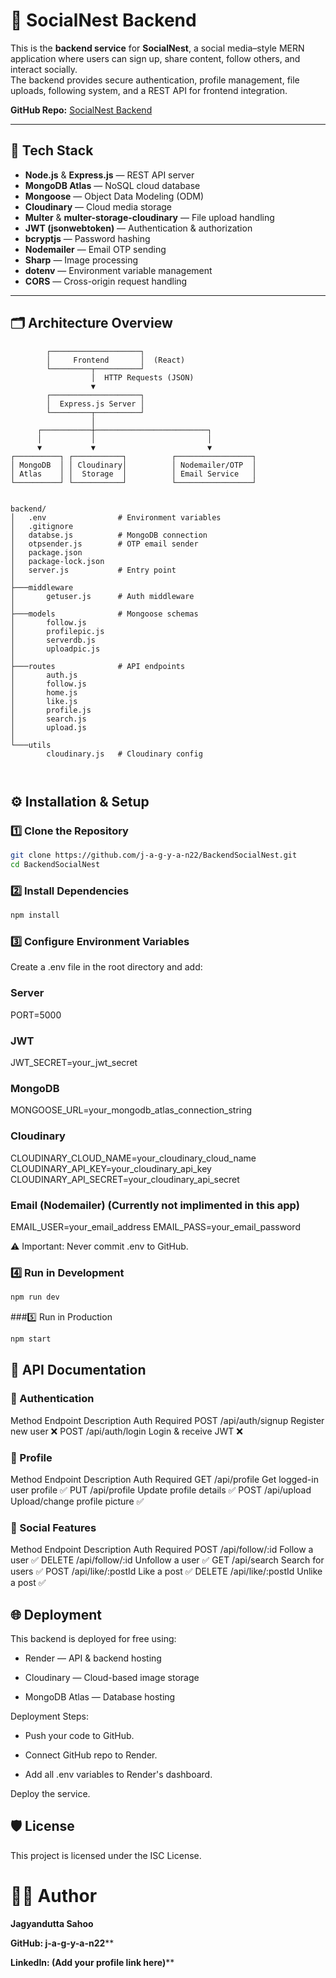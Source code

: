 # 📌 SocialNest Backend

This is the **backend service** for **SocialNest**, a social media–style MERN application where users can sign up, share content, follow others, and interact socially.  
The backend provides secure authentication, profile management, file uploads, following system, and a REST API for frontend integration.

**GitHub Repo:** [SocialNest Backend](https://github.com/j-a-g-y-a-n22/BackendSocialNest.git)

---

## 🚀 Tech Stack

- **Node.js** & **Express.js** — REST API server
- **MongoDB Atlas** — NoSQL cloud database
- **Mongoose** — Object Data Modeling (ODM)
- **Cloudinary** — Cloud media storage
- **Multer** & **multer-storage-cloudinary** — File upload handling
- **JWT (jsonwebtoken)** — Authentication & authorization
- **bcryptjs** — Password hashing
- **Nodemailer** — Email OTP sending
- **Sharp** — Image processing
- **dotenv** — Environment variable management
- **CORS** — Cross-origin request handling

---

## 🗂 Architecture Overview

```text
        ┌────────────────────┐
        │     Frontend       │  (React)
        └─────────┬──────────┘
                  │  HTTP Requests (JSON)
                  ▼
        ┌────────────────────┐
        │  Express.js Server │
        └─────────┬──────────┘
                  │
      ┌───────────┼─────────────────────────┐
      │           │                         │
      ▼           ▼                         ▼
┌──────────┐ ┌───────────┐          ┌─────────────────┐
│ MongoDB  │ │ Cloudinary│          │ Nodemailer/OTP  │
│ Atlas    │ │  Storage  │          │ Email Service   │
└──────────┘ └───────────┘          └─────────────────┘


backend/
│   .env                # Environment variables
│   .gitignore
│   databse.js          # MongoDB connection
│   otpsender.js        # OTP email sender
│   package.json
│   package-lock.json
│   server.js           # Entry point
│
├───middleware
│       getuser.js      # Auth middleware
│
├───models              # Mongoose schemas
│       follow.js
│       profilepic.js
│       serverdb.js
│       uploadpic.js
│
├───routes              # API endpoints
│       auth.js
│       follow.js
│       home.js
│       like.js
│       profile.js
│       search.js
│       upload.js
│
└───utils
        cloudinary.js   # Cloudinary config



```
## ⚙️ Installation & Setup

### 1️⃣ Clone the Repository
```bash
git clone https://github.com/j-a-g-y-a-n22/BackendSocialNest.git
cd BackendSocialNest

```
### 2️⃣ Install Dependencies
```bash
npm install
```
### 3️⃣ Configure Environment Variables
Create a .env file in the root directory and add:
### Server
PORT=5000

### JWT
JWT_SECRET=your_jwt_secret

### MongoDB
MONGOOSE_URL=your_mongodb_atlas_connection_string

### Cloudinary
CLOUDINARY_CLOUD_NAME=your_cloudinary_cloud_name
CLOUDINARY_API_KEY=your_cloudinary_api_key
CLOUDINARY_API_SECRET=your_cloudinary_api_secret

### Email (Nodemailer) (Currently not implimented in this app)
EMAIL_USER=your_email_address
EMAIL_PASS=your_email_password

⚠️ Important: Never commit .env to GitHub.

### 4️⃣ Run in Development
```bash
npm run dev
```
###5️⃣ Run in Production
```bash
npm start
```


## 📌 API Documentation
### 🔑 Authentication
Method	Endpoint	Description	Auth Required
POST	/api/auth/signup	Register new user	❌
POST	/api/auth/login	Login & receive JWT	❌

### 👤 Profile
Method	Endpoint	Description	Auth Required
GET	/api/profile	Get logged-in user profile	✅
PUT	/api/profile	Update profile details	✅
POST	/api/upload	Upload/change profile picture	✅

### 🤝 Social Features
Method	Endpoint	Description	Auth Required
POST	/api/follow/:id	Follow a user	✅
DELETE	/api/follow/:id	Unfollow a user	✅
GET	/api/search	Search for users	✅
POST	/api/like/:postId	Like a post	✅
DELETE	/api/like/:postId	Unlike a post	✅

## 🌐 Deployment

This backend is deployed for free using:

- Render — API & backend hosting

- Cloudinary — Cloud-based image storage

- MongoDB Atlas — Database hosting

Deployment Steps:

- Push your code to GitHub.

- Connect GitHub repo to Render.

- Add all .env variables to Render's dashboard.

Deploy the service.

## 🛡 License
This project is licensed under the ISC License.

# 👨‍💻 Author
**Jagyandutta Sahoo**

**GitHub: j-a-g-y-a-n22****

**LinkedIn: (Add your profile link here)****
